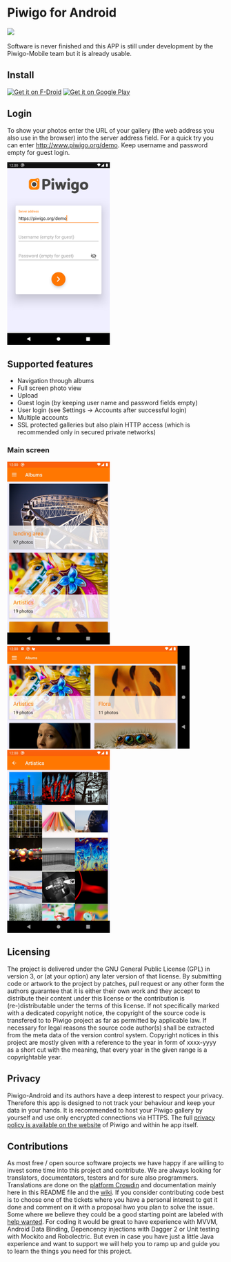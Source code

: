# Piwigo for Android

![](https://travis-ci.org/Piwigo/Piwigo-Android.svg)

Software is never finished and this APP is still under development by the Piwigo-Mobile team but it is already usable.

## Install

<a href="https://f-droid.org/packages/org.piwigo.android/" target="_blank">
<img src="https://f-droid.org/badge/get-it-on.png" alt="Get it on F-Droid" height="80"/></a>
<a href="https://play.google.com/store/apps/details?id=org.piwigo.android" target="_blank">
<img src="https://play.google.com/intl/en_us/badges/images/generic/en-play-badge.png" alt="Get it on Google Play" height="80"/></a>

## Login

To show your photos enter the URL of your gallery (the web address you also use in the browser) into the server address field. For a quick try you can enter http://www.piwigo.org/demo. Keep username and password empty for guest login.

<img src="./app/src/main/play/listings/en-US/graphics/phone-screenshots/01_Login.jpg" width="238" />

## Supported features

- Navigation through albums
- Full screen photo view
- Upload
- Guest login (by keeping user name and password fields empty)
- User login (see Settings -> Accounts after successful login)
- Multiple accounts
- SSL protected galleries but also plain HTTP access (which is recommended only in secured private networks)

### Main screen

<img src="./app/src/main/play/listings/en-US/graphics/phone-screenshots/02_Albums.jpg" width="238" />
<img src="./app/src/main/play/listings/en-US/graphics/phone-screenshots/04_Albums_horizontal.jpg" height="238" />
<img src="./app/src/main/play/listings/en-US/graphics/phone-screenshots/03_Photos.jpg" width="238" />

## Licensing
The project is delivered under the GNU General Public License (GPL) in version 3, or (at your option) any later version of that license. By submitting code or artwork to the project by patches, pull request or any other form the authors guarantee that it is either their own work and they accept to distribute their content under this license or the contribution is (re-)distributable under the terms of this license. If not specifically marked with a dedicated copyright notice, the copyright of the source code is transfered to to Piwigo project as far as permitted by applicable law. If necessary for legal reasons the source code author(s) shall be extracted from the meta data of the version control system.
Copyright notices in this project are mostly given with a reference to the year in form of xxxx-yyyy as a short cut with the meaning, that every year in the given range is a copyrightable year.

## Privacy
Piwigo-Android and its authors have a deep interest to respect your privacy. Therefore this app is designed to not track your behaviour and keep your data in your hands. It is recommended to host your Piwigo gallery by yourself and use only encrypted connections via HTTPS. The full <a href="https://piwigo.org/mobile-apps-privacy-policy">privacy policy is available on the website</a> of Piwigo and within he app itself.

## Contributions
As most free / open source software projects we have happy if are willing to invest some time into this project and contribute. We are always looking for translators, documentators, testers and for sure also programmers. Translations are done on the [platform Crowdin](https://crowdin.com/project/piwigo-android) and documentation mainly here in this README file and the [wiki](https://github.com/Piwigo/Piwigo-Android/wiki). If you consider contributing code best is to choose one of the tickets where you have a personal interest to get it done and comment on it with a proposal hwo you plan to solve the issue. Some where we believe they could be a good starting point are labeled with [help wanted](https://github.com/Piwigo/Piwigo-Android/issues?q=is%3Aissue+is%3Aopen+label%3A%22help+wanted%22). For coding it would be great to have experience with MVVM, Android Data Binding, Depencency injections with Dagger 2 or Unit testing with Mockito and Robolectric. But even in case you have just a little Java experience and want to support we will help you to ramp up and guide you to learn the things you need for this project.

